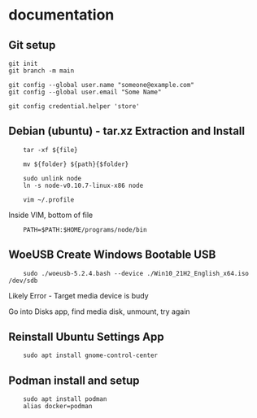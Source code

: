 # documentation
## Git setup

    git init
    git branch -m main
    
    git config --global user.name "someone@example.com"
    git config --global user.email "Some Name"
    
    git config credential.helper 'store'

## Debian (ubuntu) - tar.xz Extraction and Install

        tar -xf ${file}
        
        mv ${folder} ${path}{$folder}
        
        sudo unlink node
        ln -s node-v0.10.7-linux-x86 node
        
        vim ~/.profile
        
Inside VIM, bottom of file

        PATH=$PATH:$HOME/programs/node/bin
        

## WoeUSB Create Windows Bootable USB

        sudo ./woeusb-5.2.4.bash --device ./Win10_21H2_English_x64.iso /dev/sdb
        
Likely Error - Target media device is budy

Go into Disks app, find media disk, unmount, try again


## Reinstall Ubuntu Settings App

        sudo apt install gnome-control-center
        

## Podman install and setup

        sudo apt install podman
        alias docker=podman
